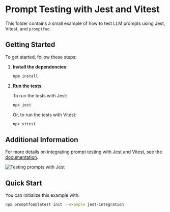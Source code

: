 # Prompt Testing with Jest and Vitest

This folder contains a small example of how to test LLM prompts using Jest, Vitest, and `promptfoo`.

## Getting Started

To get started, follow these steps:

1. **Install the dependencies**:

   ```sh
   npm install
   ```

2. **Run the tests**:

   To run the tests with Jest:

   ```sh
   npx jest
   ```

   Or, to run the tests with Vitest:

   ```sh
   npx vitest
   ```

## Additional Information

For more details on integrating prompt testing with Jest and Vitest, see the [documentation](https://promptfoo.dev/docs/integrations/jest).

![Testing prompts with Jest](https://github.com/promptfoo/promptfoo/assets/310310/a9c5b96c-d4ea-42fd-8ce9-704098195e33)

## Quick Start

You can initialize this example with:

```bash
npx promptfoo@latest init --example jest-integration
```
